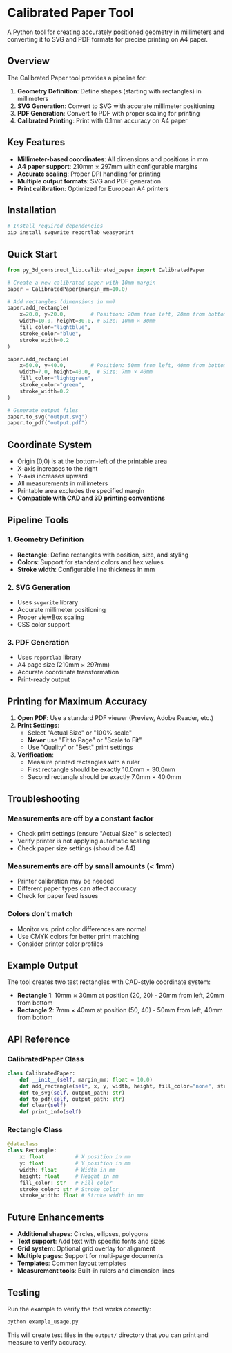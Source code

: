 # Calibrated Paper Tool

A Python tool for creating accurately positioned geometry in millimeters and converting it to SVG and PDF formats for precise printing on A4 paper.

## Overview

The Calibrated Paper tool provides a pipeline for:
1. **Geometry Definition**: Define shapes (starting with rectangles) in millimeters
2. **SVG Generation**: Convert to SVG with accurate millimeter positioning
3. **PDF Generation**: Convert to PDF with proper scaling for printing
4. **Calibrated Printing**: Print with 0.1mm accuracy on A4 paper

## Key Features

- **Millimeter-based coordinates**: All dimensions and positions in mm
- **A4 paper support**: 210mm × 297mm with configurable margins
- **Accurate scaling**: Proper DPI handling for printing
- **Multiple output formats**: SVG and PDF generation
- **Print calibration**: Optimized for European A4 printers

## Installation

```bash
# Install required dependencies
pip install svgwrite reportlab weasyprint
```

## Quick Start

```python
from py_3d_construct_lib.calibrated_paper import CalibratedPaper

# Create a new calibrated paper with 10mm margin
paper = CalibratedPaper(margin_mm=10.0)

# Add rectangles (dimensions in mm)
paper.add_rectangle(
    x=20.0, y=20.0,        # Position: 20mm from left, 20mm from bottom
    width=10.0, height=30.0, # Size: 10mm × 30mm
    fill_color="lightblue",
    stroke_color="blue",
    stroke_width=0.2
)

paper.add_rectangle(
    x=50.0, y=40.0,        # Position: 50mm from left, 40mm from bottom
    width=7.0, height=40.0,  # Size: 7mm × 40mm
    fill_color="lightgreen",
    stroke_color="green",
    stroke_width=0.2
)

# Generate output files
paper.to_svg("output.svg")
paper.to_pdf("output.pdf")
```

## Coordinate System

- Origin (0,0) is at the bottom-left of the printable area
- X-axis increases to the right
- Y-axis increases upward
- All measurements in millimeters
- Printable area excludes the specified margin
- **Compatible with CAD and 3D printing conventions**

## Pipeline Tools

### 1. Geometry Definition
- **Rectangle**: Define rectangles with position, size, and styling
- **Colors**: Support for standard colors and hex values
- **Stroke width**: Configurable line thickness in mm

### 2. SVG Generation
- Uses `svgwrite` library
- Accurate millimeter positioning
- Proper viewBox scaling
- CSS color support

### 3. PDF Generation
- Uses `reportlab` library
- A4 page size (210mm × 297mm)
- Accurate coordinate transformation
- Print-ready output

## Printing for Maximum Accuracy

1. **Open PDF**: Use a standard PDF viewer (Preview, Adobe Reader, etc.)
2. **Print Settings**: 
   - Select "Actual Size" or "100% scale"
   - **Never** use "Fit to Page" or "Scale to Fit"
   - Use "Quality" or "Best" print settings
3. **Verification**: 
   - Measure printed rectangles with a ruler
   - First rectangle should be exactly 10.0mm × 30.0mm
   - Second rectangle should be exactly 7.0mm × 40.0mm

## Troubleshooting

### Measurements are off by a constant factor
- Check print settings (ensure "Actual Size" is selected)
- Verify printer is not applying automatic scaling
- Check paper size settings (should be A4)

### Measurements are off by small amounts (< 1mm)
- Printer calibration may be needed
- Different paper types can affect accuracy
- Check for paper feed issues

### Colors don't match
- Monitor vs. print color differences are normal
- Use CMYK colors for better print matching
- Consider printer color profiles

## Example Output

The tool creates two test rectangles with CAD-style coordinate system:
- **Rectangle 1**: 10mm × 30mm at position (20, 20) - 20mm from left, 20mm from bottom
- **Rectangle 2**: 7mm × 40mm at position (50, 40) - 50mm from left, 40mm from bottom

## API Reference

### CalibratedPaper Class

```python
class CalibratedPaper:
    def __init__(self, margin_mm: float = 10.0)
    def add_rectangle(self, x, y, width, height, fill_color="none", stroke_color="black", stroke_width=0.1)
    def to_svg(self, output_path: str)
    def to_pdf(self, output_path: str)
    def clear(self)
    def print_info(self)
```

### Rectangle Class

```python
@dataclass
class Rectangle:
    x: float          # X position in mm
    y: float          # Y position in mm  
    width: float      # Width in mm
    height: float     # Height in mm
    fill_color: str   # Fill color
    stroke_color: str # Stroke color
    stroke_width: float # Stroke width in mm
```

## Future Enhancements

- **Additional shapes**: Circles, ellipses, polygons
- **Text support**: Add text with specific fonts and sizes
- **Grid system**: Optional grid overlay for alignment
- **Multiple pages**: Support for multi-page documents
- **Templates**: Common layout templates
- **Measurement tools**: Built-in rulers and dimension lines

## Testing

Run the example to verify the tool works correctly:

```bash
python example_usage.py
```

This will create test files in the `output/` directory that you can print and measure to verify accuracy.
